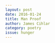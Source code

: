 ```yaml
---
layout: post 
date: 2016-01-24
title: Man Proof
author: James Cihlar
category: poetry
issue: hunger
---
```

